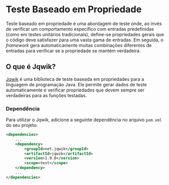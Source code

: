 # Teste Baseado em Propriedade

Teste baseado em propriedade é uma abordagem de teste onde, ao invés de verificar um comportamento específico com entradas predefinidas (como em testes unitários tradicionais), define-se propriedades gerais que o código deve satisfazer para uma vasta gama de entradas. Em seguida, o _framework_ gera automaticamente muitas combinações diferentes de entradas para verificar se a propriedade se mantém verdadeira.

## O que é Jqwik?

[Jqwik](https://jqwik.net/) é uma biblioteca de teste baseada em propriedades para a linguagem de programação Java. Ele permite gerar dados de teste automaticamente e verificar propriedades que devem sempre ser verdadeiras para as funções testadas.

### Dependência

Para utilizar o Jqwik, adicione a seguinte dependência no arquivo `pom.xml` do seu projeto:

```xml
<dependencies>
    ...
    <dependency>
        <groupId>net.jqwik</groupId>
        <artifactId>jqwik</artifactId>
        <version>1.9.0</version>
        <scope>test</scope>
    </dependency>
    ...
</dependencies>
```